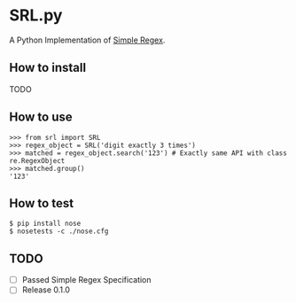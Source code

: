 SRL.py
======

A Python Implementation of [Simple Regex](https://simple-regex.com/).

## How to install

TODO

## How to use

    >>> from srl import SRL
    >>> regex_object = SRL('digit exactly 3 times')
    >>> matched = regex_object.search('123') # Exactly same API with class re.RegexObject
    >>> matched.group()
    '123'

## How to test

    $ pip install nose
    $ nosetests -c ./nose.cfg

## TODO

- [ ] Passed Simple Regex Specification
- [ ] Release 0.1.0
